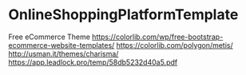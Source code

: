# OnlineShoppingPlatformTemplate
Free eCommerce Theme
https://colorlib.com/wp/free-bootstrap-ecommerce-website-templates/
https://colorlib.com/polygon/metis/
http://usman.it/themes/charisma/
https://app.leadlock.pro/temp/58db5232d40a5.pdf

